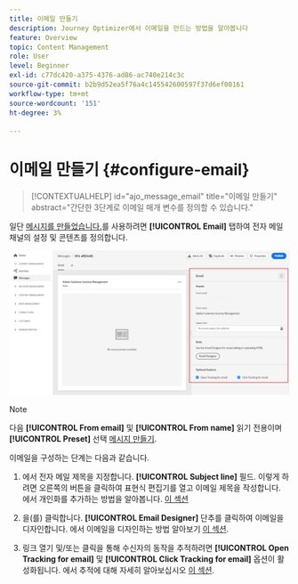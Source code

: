 ```yaml
---
title: 이메일 만들기
description: Journey Optimizer에서 이메일을 만드는 방법을 알아봅니다
feature: Overview
topic: Content Management
role: User
level: Beginner
exl-id: c77dc420-a375-4376-ad86-ac740e214c3c
source-git-commit: b2b9d52ea5f76a4c145542600597f37d6ef00161
workflow-type: tm+mt
source-wordcount: '151'
ht-degree: 3%

---
```


# 이메일 만들기 {#configure-email}

>[!CONTEXTUALHELP]
>id="ajo_message_email"
>title="이메일 만들기"
>abstract="간단한 3단계로 이메일 매개 변수를 정의할 수 있습니다."

일단 [메시지를 만들었습니다.](create-message.md)를 사용하려면 **[!UICONTROL Email]** 탭하여 전자 메일 채널의 설정 및 콘텐츠를 정의합니다.

![](assets/emails-configuration.png)

>[!NOTE]
>
>다음 **[!UICONTROL From email]** 및 **[!UICONTROL From name]** 읽기 전용이며 **[!UICONTROL Preset]** 선택 [메시지 만들기](create-message.md).

이메일을 구성하는 단계는 다음과 같습니다.

1. 에서 전자 메일 제목을 지정합니다. **[!UICONTROL Subject line]** 필드. 이렇게 하려면 오른쪽의 버튼을 클릭하여 표현식 편집기를 열고 이메일 제목을 작성합니다. 에서 개인화를 추가하는 방법을 알아봅니다. [이 섹션](../personalization/personalize.md)

1. 을(를) 클릭합니다. **[!UICONTROL Email Designer]** 단추를 클릭하여 이메일을 디자인합니다. 에서 이메일을 디자인하는 방법 알아보기 [이 섹션](design-emails.md).

1. 링크 열기 및/또는 클릭을 통해 수신자의 동작을 추적하려면 **[!UICONTROL Open Tracking for email]** 및 **[!UICONTROL Click Tracking for email]** 옵션이 활성화됩니다. 에서 추적에 대해 자세히 알아보십시오 [이 섹션](message-tracking.md).
